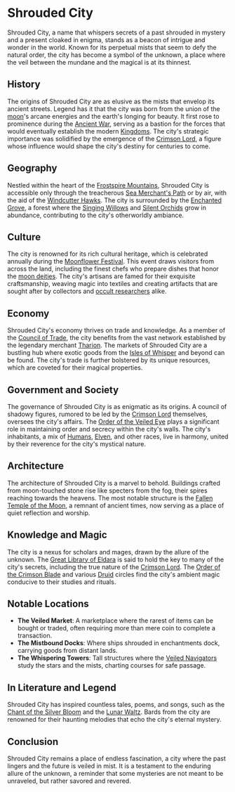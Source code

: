# Shrouded City

Shrouded City, a name that whispers secrets of a past shrouded in mystery and a present cloaked in enigma, stands as a beacon of intrigue and wonder in the world. Known for its perpetual mists that seem to defy the natural order, the city has become a symbol of the unknown, a place where the veil between the mundane and the magical is at its thinnest.

## History

The origins of Shrouded City are as elusive as the mists that envelop its ancient streets. Legend has it that the city was born from the union of the [moon](moon.md)'s arcane energies and the earth's longing for beauty. It first rose to prominence during the [Ancient War](Ancient%20War.md), serving as a bastion for the forces that would eventually establish the modern [Kingdoms](Kingdoms.md). The city's strategic importance was solidified by the emergence of the [Crimson Lord](Crimson%20Lord.md), a figure whose influence would shape the city's destiny for centuries to come.

## Geography

Nestled within the heart of the [Frostspire Mountains](Frostspire%20Mountains.md), Shrouded City is accessible only through the treacherous [Sea Merchant's Path](Sea%20Merchant's%20Path.md) or by air, with the aid of the [Windcutter Hawks](Windcutter%20Hawks.md). The city is surrounded by the [Enchanted Grove](Enchanted%20Grove.md), a forest where the [Singing Willows](Singing%20Willows.md) and [Silent Orchids](Silent%20Orchids.md) grow in abundance, contributing to the city's otherworldly ambiance.

## Culture

The city is renowned for its rich cultural heritage, which is celebrated annually during the [Moonflower Festival](Moonflower%20Festival.md). This event draws visitors from across the land, including the finest chefs who prepare dishes that honor the [moon deities](moon%20deities.md). The city's artisans are famed for their exquisite craftsmanship, weaving magic into textiles and creating artifacts that are sought after by collectors and [occult researchers](occult%20researchers.md) alike.

## Economy

Shrouded City's economy thrives on trade and knowledge. As a member of the [Council of Trade](Council%20of%20Trade.md), the city benefits from the vast network established by the legendary merchant [Tharion](Tharion.md). The markets of Shrouded City are a bustling hub where exotic goods from the [Isles of Whisper](Isles%20of%20Whisper.md) and beyond can be found. The city's trade is further bolstered by its unique resources, which are coveted for their magical properties.

## Government and Society

The governance of Shrouded City is as enigmatic as its origins. A council of shadowy figures, rumored to be led by the [Crimson Lord](Crimson%20Lord.md) themselves, oversees the city's affairs. The [Order of the Veiled Eye](Order%20of%20the%20Veiled%20Eye.md) plays a significant role in maintaining order and secrecy within the city's walls. The city's inhabitants, a mix of [Humans](Humans.md), [Elven](Elven.md), and other races, live in harmony, united by their reverence for the city's mystical nature.

## Architecture

The architecture of Shrouded City is a marvel to behold. Buildings crafted from moon-touched stone rise like specters from the fog, their spires reaching towards the heavens. The most notable structure is the [Fallen Temple of the Moon](Fallen%20Temple%20of%20the%20Moon.md), a remnant of ancient times, now serving as a place of quiet reflection and worship.

## Knowledge and Magic

The city is a nexus for scholars and mages, drawn by the allure of the unknown. The [Great Library of Eldara](Great%20Library%20of%20Eldara.md) is said to hold the key to many of the city's secrets, including the true nature of the [Crimson Lord](Crimson%20Lord.md). The [Order of the Crimson Blade](Order%20of%20the%20Crimson%20Blade.md) and various [Druid](Druid.md) circles find the city's ambient magic conducive to their studies and rituals.

## Notable Locations

- **The Veiled Market**: A marketplace where the rarest of items can be bought or traded, often requiring more than mere coin to complete a transaction.
- **The Mistbound Docks**: Where ships shrouded in enchantments dock, carrying goods from distant lands.
- **The Whispering Towers**: Tall structures where the [Veiled Navigators](Veiled%20Navigators.md) study the stars and the mists, charting courses for safe passage.

## In Literature and Legend

Shrouded City has inspired countless tales, poems, and songs, such as the [Chant of the Silver Bloom](Chant%20of%20the%20Silver%20Bloom.md) and the [Lunar Waltz](Lunar%20Waltz.md). Bards from the city are renowned for their haunting melodies that echo the city's eternal mystery.

## Conclusion

Shrouded City remains a place of endless fascination, a city where the past lingers and the future is veiled in mist. It is a testament to the enduring allure of the unknown, a reminder that some mysteries are not meant to be unraveled, but rather savored and revered.
